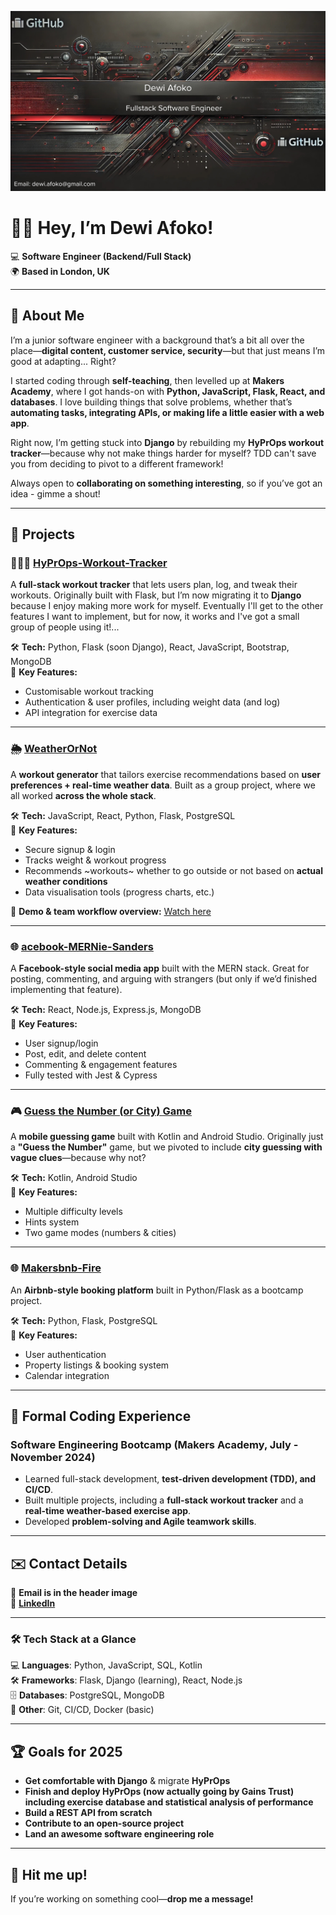 ![Header](https://github.com/Dewi-Afoko/Dewi-Afoko/blob/main/HeaderWithEmail.png)

# 👋🏽 Hey, I’m Dewi Afoko!  
💻 **Software Engineer (Backend/Full Stack)**  
🌍 **Based in London, UK**  

---

## 🚀 About Me  

I’m a junior software engineer with a background that’s a bit all over the place—**digital content, customer service, security**—but that just means I’m good at adapting... Right?  

I started coding through **self-teaching**, then levelled up at **Makers Academy**, where I got hands-on with **Python, JavaScript, Flask, React, and databases**. I love building things that solve problems, whether that’s **automating tasks, integrating APIs, or making life a little easier with a web app**.  

Right now, I’m getting stuck into **Django** by rebuilding my **HyPrOps workout tracker**—because why not make things harder for myself? TDD can't save you from deciding to pivot to a different framework!

Always open to **collaborating on something interesting**, so if you’ve got an idea - gimme a shout! 

---

## 💼 Projects  

### 🏋🏽‍♂️ [HyPrOps-Workout-Tracker](https://github.com/Dewi-Afoko/HyPrOps-Workout-Tracker)  
A **full-stack workout tracker** that lets users plan, log, and tweak their workouts. Originally built with Flask, but I’m now migrating it to **Django** because I enjoy making more work for myself. Eventually I'll get to the other features I want to implement, but for now, it works and I've got a small group of people using it!...

🛠 **Tech:** Python, Flask (soon Django), React, JavaScript, Bootstrap, MongoDB  
📌 **Key Features:**  
- Customisable workout tracking  
- Authentication & user profiles, including weight data (and log)
- API integration for exercise data  

---

### 🌦️ [WeatherOrNot](https://github.com/Dewi-Afoko/WeatherOrNot)  
A **workout generator** that tailors exercise recommendations based on **user preferences + real-time weather data**. Built as a group project, where we all worked **across the whole stack**.  

🛠 **Tech:** JavaScript, React, Python, Flask, PostgreSQL  
📌 **Key Features:**  
- Secure signup & login  
- Tracks weight & workout progress  
- Recommends ~workouts~ whether to go outside or not based on **actual weather conditions**  
- Data visualisation tools (progress charts, etc.)  

🎥 **Demo & team workflow overview:** [Watch here](https://youtu.be/Py8htEAksEc?si=mLWIDyz_ex1mfTYL&t=2187)  

---

### 🌐 [acebook-MERNie-Sanders](https://github.com/Dewi-Afoko/acebook-MERNie-Sanders)  
A **Facebook-style social media app** built with the MERN stack. Great for posting, commenting, and arguing with strangers (but only if we’d finished implementing that feature).  

🛠 **Tech:** React, Node.js, Express.js, MongoDB  
📌 **Key Features:**  
- User signup/login  
- Post, edit, and delete content  
- Commenting & engagement features  
- Fully tested with Jest & Cypress  

---

### 🎮 [Guess the Number (or City) Game](https://github.com/Dewi-Afoko/guess-the-number-and-city)  
A **mobile guessing game** built with Kotlin and Android Studio. Originally just a **"Guess the Number"** game, but we pivoted to include **city guessing with vague clues**—because why not?  

🛠 **Tech:** Kotlin, Android Studio  
📌 **Key Features:**  
- Multiple difficulty levels  
- Hints system  
- Two game modes (numbers & cities)  

---

### 🌐 [Makersbnb-Fire](https://github.com/Dewi-Afoko/makersbnb-fire)  
An **Airbnb-style booking platform** built in Python/Flask as a bootcamp project.  

🛠 **Tech:** Python, Flask, PostgreSQL  
📌 **Key Features:**  
- User authentication  
- Property listings & booking system  
- Calendar integration  

---

## 🌟 Formal Coding Experience  

### **Software Engineering Bootcamp (Makers Academy, July - November 2024)**  
- Learned full-stack development, **test-driven development (TDD), and CI/CD**.  
- Built multiple projects, including a **full-stack workout tracker** and a **real-time weather-based exercise app**.  
- Developed **problem-solving and Agile teamwork skills**.  

---

## ✉️ Contact Details  

📧 **Email is in the header image**  
🔗 **[LinkedIn](https://www.linkedin.com/in/dewi-a-0557a1335/)**  

---

### **🛠 Tech Stack at a Glance**  
💻 **Languages**: Python, JavaScript, SQL, Kotlin  
🛠 **Frameworks**: Flask, Django (learning), React, Node.js  
🗄️ **Databases**: PostgreSQL, MongoDB  
🔗 **Other**: Git, CI/CD, Docker (basic)  

---

## 🏆 Goals for 2025  
- **Get comfortable with Django** & migrate **HyPrOps**  
- **Finish and deploy HyPrOps (now actually going by Gains Trust) including exercise database and statistical analysis of performance**  
- **Build a REST API from scratch**  
- **Contribute to an open-source project**  
- **Land an awesome software engineering role**  

---

## 🚀 Hit me up!  
If you’re working on something cool—**drop me a message!**  

<!---
Dewi-Afoko/Dewi-Afoko is a ✨ special ✨ repository because its `README.md` (this file) appears on your GitHub profile.
You can click the Preview link to take a look at your changes.
--->
